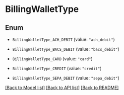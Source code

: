 # BillingWalletType

## Enum


* `BillingWalletType_ACH_DEBIT` (value: `"ach_debit"`)

* `BillingWalletType_BACS_DEBIT` (value: `"bacs_debit"`)

* `BillingWalletType_CARD` (value: `"card"`)

* `BillingWalletType_CREDIT` (value: `"credit"`)

* `BillingWalletType_SEPA_DEBIT` (value: `"sepa_debit"`)


[[Back to Model list]](../README.md#documentation-for-models) [[Back to API list]](../README.md#documentation-for-api-endpoints) [[Back to README]](../README.md)


